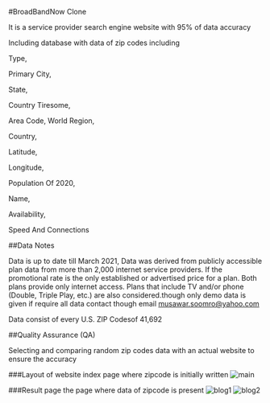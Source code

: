#BroadBandNow Clone 

It is a service provider search engine website with 95% of data accuracy

Including database with data of zip codes including

Type,

Primary City,

State,

Country Tiresome,

Area Code, World Region,

Country,

Latitude,

Longitude,

Population Of 2020,

Name,

Availability,

Speed And Connections

##Data Notes

Data is up to date till March 2021, Data was derived from publicly accessible plan data from more than 2,000 internet service providers. If the promotional rate is the only established or advertised price for a plan. Both plans provide only internet access. Plans that include TV and/or phone (Double, Triple Play, etc.) are also considered.though only demo data is given if require all data contact though email musawar.soomro@yahoo.com

Data consist of every U.S. ZIP Codesof 41,692

##Quality Assurance (QA)

Selecting and comparing random zip codes data with an actual website to ensure the accuracy

###Layout of website
index page where zipcode is initially written 
![main](https://user-images.githubusercontent.com/38830975/110507395-c8efe180-8121-11eb-9afd-dd417abc1779.png)

###Result page
the page where data of zipcode is present 
![blog1](https://user-images.githubusercontent.com/38830975/110507238-a6f65f00-8121-11eb-8c36-7667499f4998.png)
![blog2](https://user-images.githubusercontent.com/38830975/110507252-a8c02280-8121-11eb-8b29-9788751ee8b4.png)
